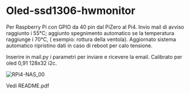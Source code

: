 # Oled-ssd1306-hwmonitor
Per Raspberry Pi con GPIO da 40 pin dal PiZero al Pi4.
Invio mail di avviso raggiunto i 55°C; 
aggiunto spegnimento automatico se la temperatura raggiunge i 70°C, ( esempio: rottura della ventola).
Aggiornato sistema automatico ripristino dati in caso di reboot per calo tensione.

Inserire in mail.py i parametri per inviare e ricevere la email.
Calibrato per oled 0,91 128x32 i2c.


![RPi4-NAS_00](https://www.schenardi.it/public/RPi4-NAS/images/RPi4-NAS_00.jpg)


Vedi README.pdf
